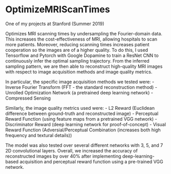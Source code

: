 # OptimizeMRIScanTimes
One of my projects at Stanford (Summer 2019)

Optimizes MRI scanning times by undersampling the Fourier-domain data. This increases the cost-effectiveness of MRI, allowing hospitals to scan more patients. Moreover, reducing scanning times increases patient cooperation so the images are of a higher quality. To do this, I used Tensorflow and Pytorch with Google Dopamine to train a ResNet CNN to continuously infer the optimal sampling trajectory. From the inferred sampling pattern, we are then able to reconstruct high-quality MRI images with respect to image acquisition methods and image quality metrics.

In particular, the specific image acquisition methods we tested were:
    - Inverse Fourier Transform (FFT - the standard reconstruction method)
    - Unrolled Optimization Network (a pretrained deep learning network)
    - Compressed Sensing 

Similarly, the image quality metrics used were:
    - L2 Reward (Euclidean difference between ground-truth and reconstructed image)
    - Perceptual Reward Function (using feature maps from a pretrained VGG network)
    - Discriminator Reward (deep learning network for proof-of-concept)
    - Visual Reward Function (Adversial/Perceptual Combination (increases both high frequency and textural details))

The model was also tested over several different networks with 3, 5, and 7 2D convolutional layers. Overall, we increased the accuracy of reconstructed images by over 40% after implementing deep-learning-based acquisition and perceptual reward function using a pre-trained VGG network.
